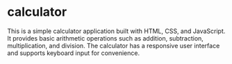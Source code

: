 # calculator
This is a simple calculator application built with HTML, CSS, and JavaScript. It provides basic arithmetic operations such as addition, subtraction, multiplication, and division. The calculator has a responsive user interface and supports keyboard input for convenience.
